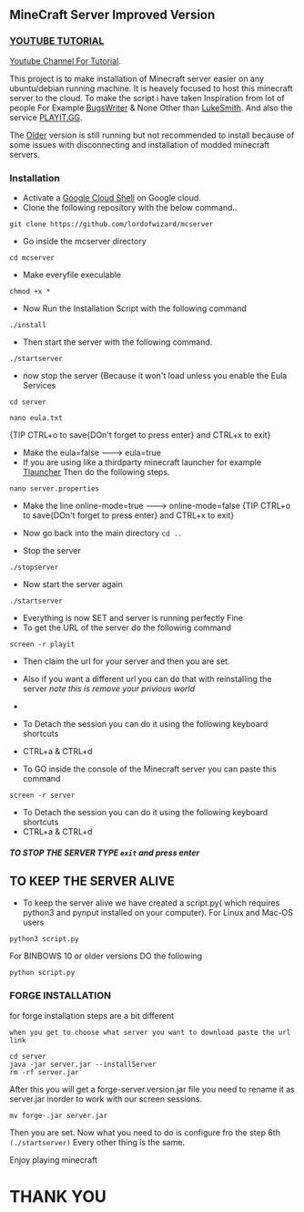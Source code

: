 ## MineCraft Server Improved Version

### [YOUTUBE TUTORIAL](https://www.youtube.com/watch?v=Kfk_P6z-FeY)

[Youtube Channel For Tutorial](https://www.youtube.com/channel/UCrngq2SZL98AtiHBQxs3Y5g).

This project is to make installation of Minecraft server easier on any ubuntu/debian running machine. It is heavely focused to host this minecraft server to the cloud.
To make the script i have taken Inspiration from lot of people For Example [BugsWriter](https://github.com/Bugswriter) & None Other than [LukeSmith](https://github.com/LukeSmithxyz). And also the service [PLAYIT.GG](https://playit.gg).

The [Older](https://github.com/lordofwizard/minecraft_server) version is still running but not recommended to install because of some issues with disconnecting and installation of modded minecraft servers.

### Installation 
* Activate a [Google Cloud Shell](https://console.cloud.google.com/) on Google cloud.
* Clone the following repository with the below command..
```
git clone https://github.com/lordofwizard/mcserver
```
* Go inside the mcserver directory
```
cd mcserver
```
* Make everyfile execulable
```
chmod +x *
```
* Now Run the Installation Script with the following command
```
./install
```
* Then start the server with the following command. 
``` 
./startserver
```
* now stop the server {Because it won't load unless you enable the Eula Services
```
cd server
```
```
nano eula.txt
```
{TIP CTRL+o to save{DOn't forget to press enter} and CTRL+x to exit}
* Make the eula=false ---> eula=true
* If you are using like a thirdparty minecraft launcher for example [Tlauncher](https://tlauncher.org/en/) Then do the following steps.
```
nano server.properties
```
* Make the line online-mode=true ---> online-mode=false
{TIP CTRL+o to save{DOn't forget to press enter} and CTRL+x to exit}


* Now go back into the main directory ``` cd .. ```
* Stop the server 
```
./stopserver
```
* Now start the server again
```
./startserver
```
* Everything is now SET and server is running perfectly Fine
* To get the URL of the server do the following command
``` 
screen -r playit
```
* Then claim the url for your server and then you are set.
* Also if you want a different url you can do that with reinstalling the server *note this is remove your privious world*
* 

* To Detach the session you can do it using the following keyboard shortcuts 
* CTRL+a & CTRL+d
* To GO inside the console of the Minecraft server you can paste this command
```
screen -r server
```
* To Detach the session you can do it using the following keyboard shortcuts 
* CTRL+a & CTRL+d

##### TO STOP THE SERVER TYPE ```exit``` and press enter

## TO KEEP THE SERVER ALIVE 
* To keep the server alive we have created a script.py( which requires python3 and pynput installed on your computer).
For Linux and Mac-OS users
```
python3 script.py
```
For BINBOWS 10 or older versions DO the following
```
python script.py
```
### FORGE INSTALLATION
for forge installation steps are a bit different
```
when you get to choose what server you want to download paste the url link
```
```
cd server 
java -jar server.jar --installServer
rm -rf server.jar
```
After this you will get a forge-server.version.jar file you need to rename it as server.jar inorder to work with our screen sessions.
```
mv forge-.jar server.jar
```
Then you are set. Now what you need to do is configure fro the step 6th``` (./startserver)```
Every other thing is the same. 

Enjoy playing minecraft
# THANK YOU

